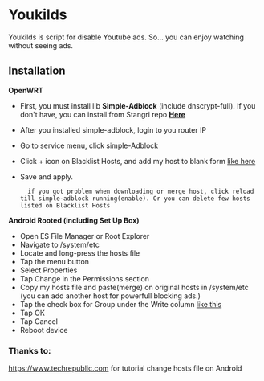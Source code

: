 # Youkilds
Youkilds is script for disable Youtube ads. So... you can enjoy watching without seeing ads.

## Installation
**OpenWRT** 
- First, you must install lib **Simple-Adblock** (include dnscrypt-full). If you don't have, you can install from Stangri repo [**Here**](https://stangri.github.io/openwrt-repo/)
- After you installed simple-adblock, login to you router IP
- Go to service menu, click simple-Adblock
- Click + icon on Blacklist Hosts, and add my host to blank form [like here](https://i.imgur.com/rougyUJ.png)
- Save and apply.
        
        if you got problem when downloading or merge host, click reload till simple-adblock running(enable). Or you can delete few hosts listed on Blacklist Hosts

**Android Rooted (including Set Up Box)**
- Open ES File Manager or Root Explorer
- Navigate to /system/etc
- Locate and long-press the hosts file
- Tap the menu button
- Select Properties
- Tap Change in the Permissions section
- Copy my hosts file and paste(merge) on original hosts in /system/etc (you can add another host for powerfull blocking ads.)
- Tap the check box for Group under the Write column [like this](https://tr1.cbsistatic.com/hub/i/r/2014/09/30/f26f8035-bf67-494a-b9b8-3f4cebfdf475/resize/770x/feb6f836035f60d4eb46849af498e5e9/hosts2.png)
- Tap OK
- Tap Cancel
- Reboot device

### Thanks to:
https://www.techrepublic.com for tutorial change hosts file on Android
